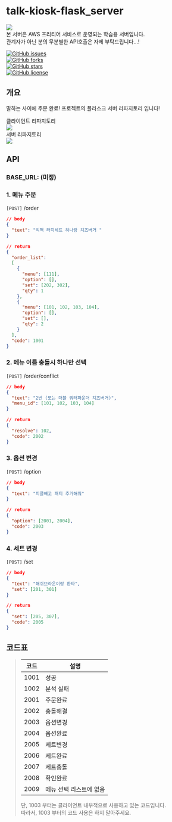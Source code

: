 # talk-kiosk-flask_server

<img src="https://img.shields.io/badge/%E2%80%BB-%EC%A3%BC%EC%9D%98%EC%82%AC%ED%95%AD-yellow" />\
본 서버은 AWS 프리티어 서비스로 운영되는 학습용 서버입니다.\
관계자가 아닌 분의 무분별한 API호출은 자제 부탁드립니다...!

<a href="https://github.com/Fantastic5-Team/talk-kiosk-flask_server/issues"><img alt="GitHub issues" src="https://img.shields.io/github/issues/Fantastic5-Team/talk-kiosk-flask_server"></a>\
<a href="https://github.com/Fantastic5-Team/talk-kiosk-flask_server/network"><img alt="GitHub forks" src="https://img.shields.io/github/forks/Fantastic5-Team/talk-kiosk-flask_server"></a>\
<a href="https://github.com/Fantastic5-Team/talk-kiosk-flask_server/stargazers"><img alt="GitHub stars" src="https://img.shields.io/github/stars/Fantastic5-Team/talk-kiosk-flask_server?color=yellow"></a>\
<a href="https://github.com/Fantastic5-Team/talk-kiosk-flask_server"><img alt="GitHub license" src="https://img.shields.io/github/license/Fantastic5-Team/talk-kiosk-flask_server"></a>

## 개요
말하는 사이에 주문 완료! 프로젝트의 플라스크 서버 리파지토리 입니다!

클라이언트 리파지토리\
<a href="https://github.com/Fantastic5-Team/talk-kiosk-client" target="_blank">
  <img src="https://img.shields.io/badge/GitHub-talk--kiosk--client-brightgreen?style=for-the-badge&logo=github" />
</a>\
서버 리파지토리\
<a href="https://github.com/Fantastic5-Team/talk-kiosk-server" target="_blank">
  <img src="https://img.shields.io/badge/GitHub-talk--kiosk--server-brightgreen?style=for-the-badge&logo=github" />
</a>

## API
### BASE_URL: (미정)

### 1. 메뉴 주문
  `[POST]` /order
  ```json
  // body
  {
    "text": "빅맥 라지세트 하나랑 치즈버거 "
  }
  ```
  ```json
  // return
  {
    "order_list": 
    [
      {
        "menu": [111],
        "option": [],
        "set": [202, 302],
        "qty": 1
      },
      {
        "menu": [101, 102, 103, 104],
        "option": [],
        "set": [],
        "qty": 2
      }
    ],
    "code": 1001
  }
  ```
  
### 2. 메뉴 이름 충돌시 하나만 선택
  `[POST]` /order/conflict
  ```json
  // body
  {
    "text": "2번 (또는 더블 쿼터파운더 치즈버거)",
    "menu_id": [101, 102, 103, 104]
  }
  ```
  ```json
  // return
  {
    "resolve": 102,
    "code": 2002
  }
  ```
  
### 3. 옵션 변경
  `[POST]` /option
  ```json
  // body
  {
    "text": "피클빼고 패티 추가해줘"
  }
  ```
  ```json
  // return
  {
    "option": [2001, 2004],
    "code": 2003
  }
  ```
  
### 4. 세트 변경
  `[POST]` /set
  ```json
  // body
  {
    "text": "해쉬브라운이랑 환타",
    "set": [201, 301]
  }
  ```
  ```json
  // return
  {
    "set": [205, 307],
    "code": 2005
  }
  ```


## 코드표
> | 코드 | 설명 |
> |---|---|
> | 1001 | 성공 |
> | 1002 | 분석 실패 |
> | 2001 | 주문완료 |
> | 2002 | 충돌해결 |
> | 2003 | 옵션변경 |
> | 2004 | 옵션완료 |
> | 2005 | 세트변경 |
> | 2006 | 세트완료 |
> | 2007 | 세트충돌 |
> | 2008 | 확인완료 |
> | 2009 | 메뉴 선택 리스트에 없음|
>
> 단, 1003 부터는 클라이언트 내부적으로 사용하고 있는 코드입니다.\
> 따라서, 1003 부터의 코드 사용은 하지 말아주세요.
